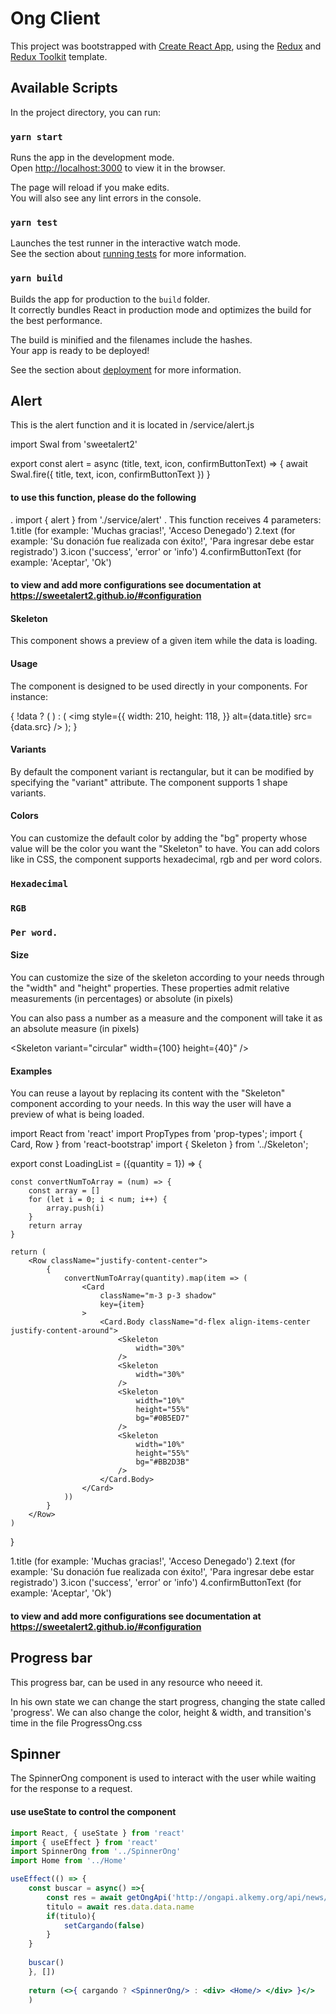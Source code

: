# Ong Client

This project was bootstrapped with [Create React App](https://github.com/facebook/create-react-app), using the [Redux](https://redux.js.org/) and [Redux Toolkit](https://redux-toolkit.js.org/) template.

## Available Scripts

In the project directory, you can run:

### `yarn start`

Runs the app in the development mode.<br />
Open [http://localhost:3000](http://localhost:3000) to view it in the browser.

The page will reload if you make edits.<br />
You will also see any lint errors in the console.

### `yarn test`

Launches the test runner in the interactive watch mode.<br />
See the section about [running tests](https://facebook.github.io/create-react-app/docs/running-tests) for more information.

### `yarn build`

Builds the app for production to the `build` folder.<br />
It correctly bundles React in production mode and optimizes the build for the best performance.

The build is minified and the filenames include the hashes.<br />
Your app is ready to be deployed!

See the section about [deployment](https://facebook.github.io/create-react-app/docs/deployment) for more information.

## Alert ##

This is the alert function and it is located in /service/alert.js

import Swal from 'sweetalert2'

export const alert = async (title, text, icon, confirmButtonText) => {
await Swal.fire({
title,
text,
icon,
confirmButtonText
})
}

#### to use this function, please do the following

. import { alert } from './service/alert'
. This function receives 4 parameters:
	1.title (for example: 'Muchas gracias!', 'Acceso Denegado')
	2.text (for example: 'Su donación fue realizada con éxito!', 'Para ingresar debe estar registrado')
	3.icon ('success', 'error' or 'info')
	4.confirmButtonText (for example: 'Aceptar', 'Ok')

#### to view and add more configurations see documentation at <https://sweetalert2.github.io/#configuration>

#### Skeleton ####

This component shows a preview of a given item while the data is loading.

#### Usage ####

The component is designed to be used directly in your components. For instance:

{
    !data ? (
        <Skeleton variant="circular" width={210} height={118} />
    ) : (
        <img
            style={{
                width: 210,
                height: 118,
            }}
            alt={data.title}
            src={data.src}
        />
    );
}

#### Variants ####

By default the component variant is rectangular, but it can be modified by specifying the "variant" attribute. The component supports 1 shape variants.

<Skeleton variant="circular" />

#### Colors ####

You can customize the default color by adding the "bg" property whose value will be the color you want the "Skeleton" to have. You can add colors like in CSS, the component supports hexadecimal, rgb and per word colors.

### `Hexadecimal`

<Skeleton bg="#BB2D3B"/>

### `RGB`

<Skeleton bg="rgb(191,67,66)"/>

### `Per word.`

<Skeleton bg="red"/>

#### Size ####

You can customize the size of the skeleton according to your needs through the "width" and "height" properties. These properties admit relative measurements (in percentages) or absolute (in pixels)

<Skeleton variant="circular" width="40px" height="40px" />

<Skeleton variant="circular" width="100%" height="40%" />

You can also pass a number as a measure and the component will take it as an absolute measure (in pixels)

<Skeleton variant="circular" width={100} height={40}" />


#### Examples ####

You can reuse a layout by replacing its content with the "Skeleton" component according to your needs. In this way the user will have a preview of what is being loaded.

import React from 'react'
import PropTypes from 'prop-types';
import { Card, Row } from 'react-bootstrap'
import { Skeleton } from '../Skeleton';

export const LoadingList = ({quantity = 1}) => {
    
    const convertNumToArray = (num) => {
        const array = []
        for (let i = 0; i < num; i++) {
            array.push(i)
        }
        return array
    }

    return (
        <Row className="justify-content-center">  
            {
                convertNumToArray(quantity).map(item => (
                    <Card 
                        className="m-3 p-3 shadow"
                        key={item}
                    >
                        <Card.Body className="d-flex align-items-center justify-content-around">          
                            <Skeleton 
                                width="30%"
                            />
                            <Skeleton 
                                width="30%"
                            />
                            <Skeleton 
                                width="10%"
                                height="55%"
                                bg="#0B5ED7"
                            />
                            <Skeleton 
                                width="10%"
                                height="55%"
                                bg="#BB2D3B"
                            />
                        </Card.Body>
                    </Card>
                ))
            }
        </Row>
    )
}




1.title (for example: 'Muchas gracias!', 'Acceso Denegado')
2.text (for example: 'Su donación fue realizada con éxito!', 'Para ingresar debe estar registrado')
3.icon ('success', 'error' or 'info')
4.confirmButtonText (for example: 'Aceptar', 'Ok')

#### to view and add more configurations see documentation at <https://sweetalert2.github.io/#configuration>

## Progress bar

This progress bar, can be used in any resource who neeed it.

In his own state we can change the start progress, changing the state called 'progress'.
We can also change the color, height & width, and transition's time in the file ProgressOng.css

## Spinner

The SpinnerOng component is used to interact with the user while waiting for the response to a request.

#### use useState to control the component
```jsx
import React, { useState } from 'react'
import { useEffect } from 'react'
import SpinnerOng from '../SpinnerOng'
import Home from '../Home'

useEffect(() => {
    const buscar = async() =>{
        const res = await getOngApi('http://ongapi.alkemy.org/api/news/620')
        titulo = await res.data.data.name
        if(titulo){
            setCargando(false)
        }
    }
    
    buscar()
    }, [])
    
    return (<>{ cargando ? <SpinnerOng/> : <div> <Home/> </div> }</>
    )
``` 
